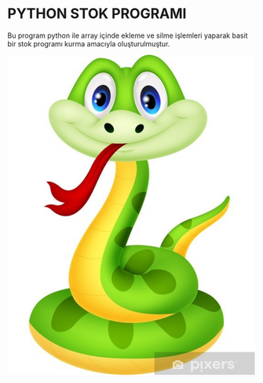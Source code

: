# PYTHON STOK PROGRAMI
Bu program python ile array içinde ekleme ve silme işlemleri yaparak basit bir stok programı kurma amacıyla oluşturulmuştur.

![cover](doc/cover.jpg)